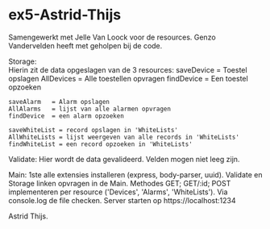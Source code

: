 # ex5-Astrid-Thijs
Samengewerkt met Jelle Van Loock voor de resources. 
Genzo Vandervelden heeft met geholpen bij de code.

Storage:  
  Hierin zit de data opgeslagen van de 3 resources:
    saveDevice  = Toestel opslagen
    AllDevices  = Alle toestellen opvragen
    findDevice  = Een toestel opzoeken
    
    saveAlarm   = Alarm opslagen
    AllAlarms   = lijst van alle alarmen opvragen
    findDevice  = een alarm opzoeken
    
    saveWhiteList = record opslagen in 'WhiteLists'
    AllWhiteLists = lijst weergeven van alle records in 'WhiteLists'
    findWhiteList = een record opzoeken in 'WhiteLists'

Validate:
  Hier wordt de data gevalideerd. Velden mogen niet leeg zijn. 

Main:
  1ste alle extensies installeren (express, body-parser, uuid).
  Validate en Storage linken opvragen in de Main.
  Methodes GET; GET/:id; POST implementeren per resource ('Devices', 'Alarms', 'WhiteLists').
  Via console.log de file checken. 
  Server starten op https://localhost:1234
  
  
Astrid Thijs.
